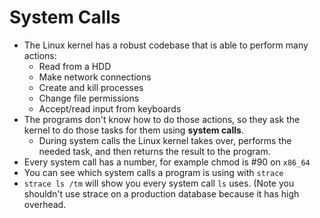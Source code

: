 # System Calls
- The Linux kernel has a robust codebase that is able to perform many actions:
  - Read from a HDD
  - Make network connections
  - Create and kill processes
  - Change file permissions
  - Accept/read input from keyboards
- The programs don't know how to do those actions, so they ask the kernel to do those tasks for them using **system calls**.
  - During system calls the Linux kernel takes over, performs the needed task, and then returns the result to the program.
- Every system call has a number, for example chmod is #90 on `x86_64`
- You can see which system calls a program is using with `strace`
- `strace ls /tm` will show you every system call `ls` uses. (Note you shouldn't use strace on a production database because it has high overhead.
